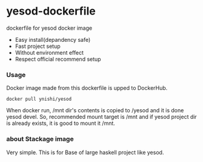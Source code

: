 # yesod-dockerfile

dockerfile for yesod docker image

* Easy install(depandency safe)
* Fast project setup
* Without environment effect
* Respect official recommend setup

### Usage

Docker image made from this dockerfile is upped to DockerHub.
```
docker pull ynishi/yesod
```

When docker run, /mnt dir's contents is copied to /yesod and it is done yesod devel.
So, recommended mount target is /mnt and if yesod project dir is already exists, it is good to mount it /mnt.

### about Stackage image

Very simple. This is for Base of large haskell project like yesod.
